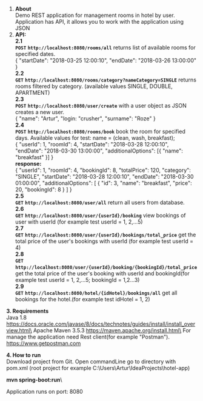 1. **About**\
Demo REST application for management rooms in hotel by user.\
Application has API, it allows you to work with the application using JSON
2. **API:**\
**2.1**\
**`POST`** **`http://localhost:8080/rooms/all`** returns list of available rooms for specified dates.\
{
	"startDate": "2018-03-25 12:00:10",
	"endDate": "2018-03-26 13:00:00"
}\
**2.2**\
**`GET`** **`http://localhost:8080/rooms/category?nameCategory=SINGLE`** returns rooms filtered by category.
(available values SINGLE, DOUBLE, APARTMENT)\
**2.3**\
**`POST`** **`http://localhost:8080/user/create`** with a user object as JSON creates a new user.\
{
    "name": "Artur",
    "login: "crusher",
    "surname": "Roze"
}\
**2.4**\
**`POST`** **`http://localhost:8080/rooms/book`** book the room for specified days. Available values for test: name = (clean, wash, breakfast);\
{
	"userId": 1,
	"roomId": 4,
	"startDate": "2018-03-28 12:00:10",
	"endDate": "2018-03-30 13:00:00",
	"additionalOptions": [{
		"name": "breakfast"
	}]
}\
**response:**\
{
    "userId": 1,
    "roomId": 4,
    "bookingId": 8,
    "totalPrice": 120,
    "category": "SINGLE",
    "startDate": "2018-03-28 12:00:10",
    "endDate": "2018-03-30 01:00:00",
    "additionalOptions": [
        {
            "id": 3,
            "name": "breakfast",
            "price": 20,
            "bookingId": 8
        }
    ]
}\
**2.5**\
**`GET`** **`http://localhost:8080/user/all`** return all users from database.\
**2.6**\
**`GET`** **`http://localhost:8080/user/{userId}/booking`** view bookings of user with userId (for example test userId = 1, 2,...5)\
**2.7**\
**`GET`** **`http://localhost:8080/user/{userId}/bookings/total_price`** get the total price of the user's bookings with userId (for example test userId = 4)\
**2.8**\
**`GET`** **`http://localhost:8080/user/{userId}/booking/{bookingId}/total_price`** get the total price of the user's booking with userId and bookingId(for example test userId = 1, 2,...5; bookingId = 1,2...3)\
**2.9**\
**`GET`** **`http://localhost:8080/hotel/{idHotel}/bookings/all`** get all bookings for the hotel.(for example test idHotel = 1, 2)

**3. Requirements**\
Java 1.8 https://docs.oracle.com/javase/8/docs/technotes/guides/install/install_overview.html\
Apache Maven 3.5.3 https://maven.apache.org/install.html\
For manage the application need 
Rest client(for example "Postman"). https://www.getpostman.com

**4. How to run**\
Download project from Git.
Open commandLine go to directory with pom.xml (root project for example C:\Users\Artur\IdeaProjects\hotel-app)

**mvn spring-boot:run**\

Application runs on port: 8080